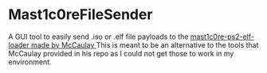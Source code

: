 # Mast1c0reFileSender
 A GUI tool to easily send .iso or .elf file payloads to the [mast1c0re-ps2-elf-loader made by McCaulay ](https://github.com/McCaulay/mast1c0re-ps2-elf-loader)
This is meant to be an alternative to the tools that McCaulay provided in his repo as I could not get those to work in my environment.
